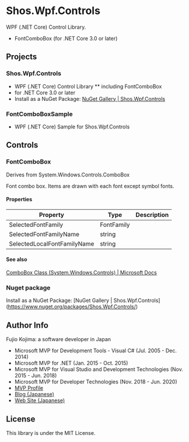 # Shos.Wpf.Controls

WPF (.NET Core) Control Library.
 - FontComboBox
(for .NET Core 3.0 or later)

## Projects

### Shos.Wpf.Controls
* WPF (.NET Core) Control Library
** including FontComboBox
* for .NET Core 3.0 or later
* Install as a NuGet Package: [NuGet Gallery | Shos.Wpf.Controls](https://www.nuget.org/packages/Shos.Wpf.Controls "NuGet Gallery | Shos.Wpf.Controls")

### FontComboBoxSample
* WPF (.NET Core)  Sample for Shos.Wpf.Controls

## Controls

### FontComboBox

Derives from System.Windows.Controls.ComboBox

Font combo box.
Items are drawn with each font except symbol fonts.

#### Properties

| Property  | Type | Description |
|---|---|---|
| SelectedFontFamily | FontFamily |  |
| SelectedFontFamilyName | string  |  |
| SelectedLocalFontFamilyName | string |  |

#### See also

[ComboBox Class (System.Windows.Controls) | Microsoft Docs](https://docs.microsoft.com/en-us/dotnet/api/system.windows.controls.combobox?view=netcore-3.0)

### Nuget package

Install as a NuGet Package: [NuGet Gallery | Shos.Wpf.Controls] (https://www.nuget.org/packages/Shos.Wpf.Controls/)

## Author Info

Fujio Kojima: a software developer in Japan
* Microsoft MVP for Development Tools - Visual C# (Jul. 2005 - Dec. 2014)
* Microsoft MVP for .NET (Jan. 2015 - Oct. 2015)
* Microsoft MVP for Visual Studio and Development Technologies (Nov. 2015 - Jun. 2018)
* Microsoft MVP for Developer Technologies (Nov. 2018 - Jun. 2020)
* [MVP Profile](https://mvp.microsoft.com/en-us/PublicProfile/21482 "MVP Profile")
* [Blog (Japanese)](http://wp.shos.info "Blog (Japanese)")
* [Web Site (Japanese)](http://www.shos.info "Web Site (Japanese)")

## License

This library is under the MIT License.
